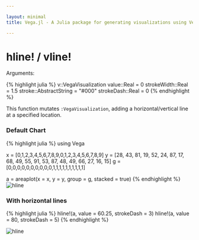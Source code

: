 ```yaml
---

layout: minimal
title: Vega.jl - A Julia package for generating visualizations using Vega

---
```


# hline! / vline!

Arguments:

{% highlight julia %}
v::VegaVisualization
value::Real = 0
strokeWidth::Real = 1.5
stroke::AbstractString = "#000"
strokeDash::Real = 0
{% endhighlight %}

This function mutates `:VegaVisualization`, adding a horizontal/vertical line at a specified location.

### Default Chart
{% highlight julia %}
using Vega

x = [0,1,2,3,4,5,6,7,8,9,0,1,2,3,4,5,6,7,8,9]
y = [28, 43, 81, 19, 52, 24, 87, 17, 68, 49, 55, 91, 53, 87, 48, 49, 66, 27, 16, 15]
g = [0,0,0,0,0,0,0,0,0,0,1,1,1,1,1,1,1,1,1,1]

a = areaplot(x = x, y = y, group = g, stacked = true)
{% endhighlight %}
<img src ="http://johnmyleswhite.github.io/Vega.jl/images/lineplot.png" alt = "hline">

### With horizontal lines

{% highlight julia %}
hline!(a, value = 60.25, strokeDash = 3)
hline!(a, value = 80, strokeDash = 5)
{% endhighlight %}

<img src ="http://johnmyleswhite.github.io/Vega.jl/images/hline.png" alt = "hline">